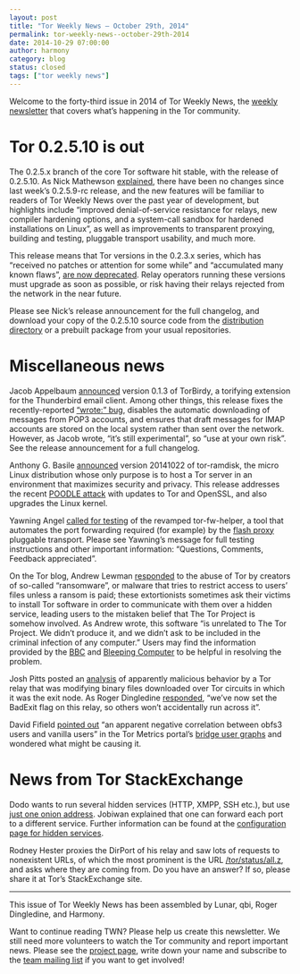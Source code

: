 ```yaml
---
layout: post
title: "Tor Weekly News — October 29th, 2014"
permalink: tor-weekly-news--october-29th-2014
date: 2014-10-29 07:00:00
author: harmony
category: blog
status: closed
tags: ["tor weekly news"]
---
```


Welcome to the forty-third issue in 2014 of Tor Weekly News, the [weekly newsletter](https://lists.torproject.org/cgi-bin/mailman/listinfo/tor-news) that covers what’s happening in the Tor community.

Tor 0.2.5.10 is out
===================

The 0.2.5.x branch of the core Tor software hit stable, with the release of 0.2.5.10. As Nick Mathewson [explained](https://lists.torproject.org/pipermail/tor-announce/2014-October/000096.html), there have been no changes since last week’s 0.2.5.9-rc release, and the new features will be familiar to readers of Tor Weekly News over the past year of development, but highlights include “improved denial-of-service resistance for relays, new compiler hardening options, and a system-call sandbox for hardened installations on Linux”, as well as improvements to transparent proxying, building and testing, pluggable transport usability, and much more.

This release means that Tor versions in the 0.2.3.x series, which has “received no patches or attention for some while” and “accumulated many known flaws”, [are now deprecated](https://lists.torproject.org/pipermail/tor-relays/2014-October/005590.html). Relay operators running these versions must upgrade as soon as possible, or risk having their relays rejected from the network in the near future.

Please see Nick’s release announcement for the full changelog, and download your copy of the 0.2.5.10 source code from the [distribution directory](https://dist.torproject.org/) or a prebuilt package from your usual repositories.

Miscellaneous news
==================

Jacob Appelbaum [announced](https://lists.torproject.org/pipermail/tor-talk/2014-October/035326.html) version 0.1.3 of TorBirdy, a torifying extension for the Thunderbird email client. Among other things, this release fixes the recently-reported [“wrote:” bug](https://bugs.torproject.org/13480), disables the automatic downloading of messages from POP3 accounts, and ensures that draft messages for IMAP accounts are stored on the local system rather than sent over the network. However, as Jacob wrote, “it’s still experimental”, so “use at your own risk”. See the release announcement for a full changelog.

Anthony G. Basile [announced](http://opensource.dyc.edu/pipermail/tor-ramdisk/2014-October/000134.html) version 20141022 of tor-ramdisk, the micro Linux distribution whose only purpose is to host a Tor server in an environment that maximizes security and privacy. This release addresses the recent [POODLE attack](https://blog.torproject.org/blog/new-sslv3-attack-found-disable-sslv3-torbrowser) with updates to Tor and OpenSSL, and also upgrades the Linux kernel.

Yawning Angel [called for testing](https://lists.torproject.org/pipermail/tor-dev/2014-October/007670.html) of the revamped tor-fw-helper, a tool that automates the port forwarding required (for example) by the [flash proxy](https://crypto.stanford.edu/flashproxy/) pluggable transport. Please see Yawning’s message for full testing instructions and other important information: “Questions, Comments, Feedback appreciated”.

On the Tor blog, Andrew Lewman [responded](https://blog.torproject.org/blog/tor-misused-criminals) to the abuse of Tor by creators of so-called “ransomware”, or malware that tries to restrict access to users’ files unless a ransom is paid; these extortionists sometimes ask their victims to install Tor software in order to communicate with them over a hidden service, leading users to the mistaken belief that The Tor Project is somehow involved. As Andrew wrote, this software “is unrelated to The Tor Project. We didn’t produce it, and we didn’t ask to be included in the criminal infection of any computer.” Users may find the information provided by the [BBC](https://www.bbc.com/news/technology-28661463) and [Bleeping Computer](http://www.bleepingcomputer.com/virus-removal/cryptolocker-ransomware-information) to be helpful in resolving the problem.

Josh Pitts posted an [analysis](http://www.leviathansecurity.com/blog/the-case-of-the-modified-binaries/) of apparently malicious behavior by a Tor relay that was modifying binary files downloaded over Tor circuits in which it was the exit node. As Roger Dingledine [responded](https://lists.torproject.org/pipermail/tor-talk/2014-October/035340.html), “we’ve now set the BadExit flag on this relay, so others won’t accidentally run across it”.

David Fifield [pointed out](https://lists.torproject.org/pipermail/tor-dev/2014-October/007659.html) “an apparent negative correlation between obfs3 users and vanilla users” in the Tor Metrics portal’s [bridge user graphs](https://metrics.torproject.org/users.html?graph=userstats-bridge-transport&transport=%3COR%3E&transport=obfs3#userstats-bridge-transport) and wondered what might be causing it.

News from Tor StackExchange
===========================

Dodo wants to run several hidden services (HTTP, XMPP, SSH etc.), but use [just one onion address](https://tor.stackexchange.com/q/4437/88). Jobiwan explained that one can forward each port to a different service. Further information can be found at the [configuration page for hidden services](https://www.torproject.org/docs/tor-hidden-service.html.en#three).

Rodney Hester proxies the DirPort of his relay and saw lots of requests to nonexistent URLs, of which the most prominent is the URL [/tor/status/all.z](https://tor.stackexchange.com/q/4452/88), and asks where they are coming from. Do you have an answer? If so, please share it at Tor’s StackExchange site.

* * * * *

This issue of Tor Weekly News has been assembled by Lunar, qbi, Roger Dingledine, and Harmony.

Want to continue reading TWN? Please help us create this newsletter. We still need more volunteers to watch the Tor community and report important news. Please see the [project page](https://trac.torproject.org/projects/tor/wiki/TorWeeklyNews), write down your name and subscribe to the [team mailing list](https://lists.torproject.org/cgi-bin/mailman/listinfo/news-team) if you want to get involved!

